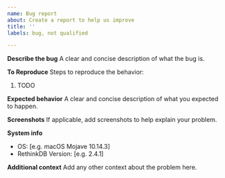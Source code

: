 ```yaml
---
name: Bug report
about: Create a report to help us improve
title: ''
labels: bug, not qualified

---
```


**Describe the bug**
A clear and concise description of what the bug is.

**To Reproduce**
Steps to reproduce the behavior:
1. TODO

**Expected behavior**
A clear and concise description of what you expected to happen.

**Screenshots**
If applicable, add screenshots to help explain your problem.

**System info**
 - OS: [e.g. macOS Mojave 10.14.3]
 - RethinkDB Version: [e.g. 2.4.1]

**Additional context**
Add any other context about the problem here.
